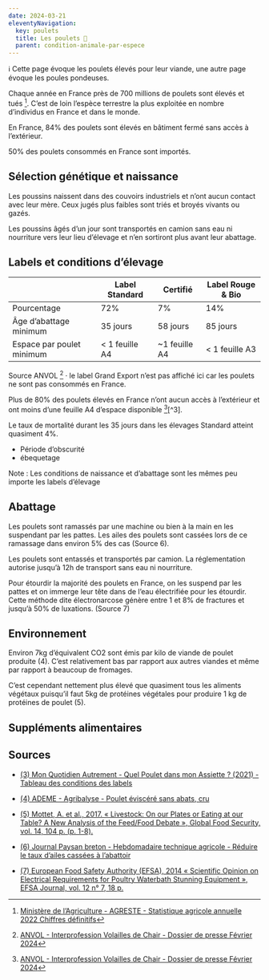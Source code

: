 ```yaml
---
date: 2024-03-21
eleventyNavigation:
  key: poulets
  title: Les poulets 🐓
  parent: condition-animale-par-espece
---
```


ℹ️ Cette page évoque les poulets élevés pour leur viande, une autre page évoque les poules pondeuses.

Chaque année en France près de 700 millions de poulets sont élevés et tués [^agreste].
C’est de loin l’espèce terrestre la plus exploitée en nombre d’individus en France et dans le monde.

En France, 84% des poulets sont élevés en bâtiment fermé sans accès à l’extérieur.

50% des poulets consommés en France sont importés.

## Sélection génétique et naissance

Les poussins naissent dans des couvoirs industriels et n’ont aucun contact avec leur mère.
Ceux jugés plus faibles sont triés et broyés vivants ou gazés.

Les poussins âgés d’un jour sont transportés en camion sans eau ni nourriture vers leur lieu d’élevage et n’en sortiront plus avant leur abattage.


## Labels et conditions d’élevage

||Label Standard|Certifié|Label Rouge & Bio|
-|-|-|-
Pourcentage | 72% | 7% | 14%
Âge d’abattage minimum | 35 jours | 58 jours | 85 jours
Espace par poulet minimum | < 1 feuille A4 | ~1 feuille A4 | < 1 feuille A3

Source ANVOL [^anvol] · le label Grand Export n’est pas affiché ici car les poulets ne sont pas consommés en France.

Plus de 80% des poulets élevés en France n’ont aucun accès à l’extérieur et ont moins d’une feuille A4 d’espace disponible
[^anvol][^3].

Le taux de mortalité durant les 35 jours dans les élevages Standard atteint quasiment 4%.

- Période d’obscurité
- ébequetage

Note : Les conditions de naissance et d’abattage sont les mêmes peu importe les labels d’élevage

## Abattage

Les poulets sont ramassés par une machine ou bien à la main en les suspendant par les pattes.
Les ailes des poulets sont cassées lors de ce ramassage dans environ 5% des cas (Source 6).

Les poulets sont entassés et transportés par camion.
La réglementation autorise jusqu’à 12h de transport sans eau ni nourriture.

Pour étourdir la majorité des poulets en France, on les suspend par les pattes et on immerge leur tête dans de l’eau électrifiée pour les étourdir.
Cette méthode dite électronarcose génère entre 1 et 8% de fractures et jusqu’à 50% de luxations. (Source 7)




## Environnement

Environ 7kg d’équivalent CO2 sont émis par kilo de viande de poulet produite (4).
C’est relativement bas par rapport aux autres viandes et même par rapport à beaucoup de fromages.

C’est cependant nettement plus élevé que quasiment tous les aliments végétaux puisqu’il faut 5kg de protéines végétales pour produire 1 kg de protéines de poulet (5).

## Suppléments alimentaires


## Sources

[^agreste]: [Ministère de l’Agriculture - AGRESTE - Statistique agricole annuelle 2022 Chiffres définitifs](https://agreste.agriculture.gouv.fr/agreste-web/download/publication/publie/Chd2319/cd2023-19_SAA2022-D%C3%A9finitive.pdf)
[^anvol]: [ ANVOL - Interprofession Volailles de Chair - Dossier de presse Février 2024](https://www.l214.com/wp-content/uploads/2024/03/DP_ANVOL_FEVRIER2024_val.pdf)
- [(3) Mon Quotidien Autrement - Quel Poulet dans mon Assiette ? (2021) - Tableau des conditions des labels](https://www.monquotidienautrement.com/wp-content/uploads/2021/01/2021-quel-poulet-dans-mon-assiette.pdf)
- [(4) ADEME - Agribalyse - Poulet éviscéré sans abats, cru](https://agribalyse.ademe.fr/app/aliments/36020#Poulet_%C3%A9visc%C3%A9r%C3%A9_sans_abats,_cru)

- [(5) Mottet, A. et al., 2017. « Livestock: On our Plates or Eating at our Table? A New Analysis of the Feed/Food Debate », Global Food Security, vol. 14, 104 p. (p. 1-8).](https://www.sciencedirect.com/science/article/abs/pii/S2211912416300013)

- [(6) Journal Paysan breton - Hebdomadaire technique agricole - Réduire le taux d’ailes cassées à l’abattoir](https://www.paysan-breton.fr/2022/04/reduire-le-taux-dailes-cassees-a-labattoir)

- [(7)  European Food Safety Authority (EFSA), 2014 « Scientific Opinion on Electrical Requirements for Poultry Waterbath Stunning Equipment », EFSA Journal, vol. 12 n° 7, 18 p.](https://efsa.onlinelibrary.wiley.com/doi/pdf/10.2903/j.efsa.2014.3745)
